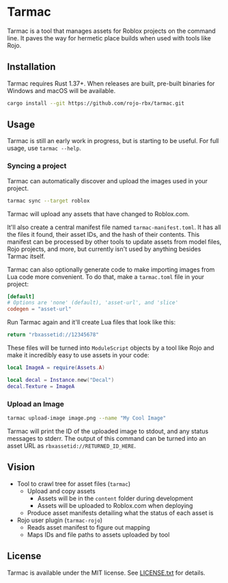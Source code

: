 # Tarmac
Tarmac is a tool that manages assets for Roblox projects on the command line. It paves the way for hermetic place builds when used with tools like Rojo.

## Installation
Tarmac requires Rust 1.37+. When releases are built, pre-built binaries for Windows and macOS will be available.

```bash
cargo install --git https://github.com/rojo-rbx/tarmac.git
```

## Usage
Tarmac is still an early work in progress, but is starting to be useful. For full usage, use `tarmac --help`.

### Syncing a project
Tarmac can automatically discover and upload the images used in your project.

```bash
tarmac sync --target roblox
```

Tarmac will upload any assets that have changed to Roblox.com.

It'll also create a central manifest file named `tarmac-manifest.toml`. It has all the files it found, their asset IDs, and the hash of their contents. This manifest can be processed by other tools to update assets from model files, Rojo projects, and more, but currently isn't used by anything besides Tarmac itself.

Tarmac can also optionally generate code to make importing images from Lua code more convenient. To do that, make a `tarmac.toml` file in your project:

```toml
[default]
# Options are 'none' (default), 'asset-url', and 'slice'
codegen = "asset-url"
```

Run Tarmac again and it'll create Lua files that look like this:

```lua
return "rbxassetid://12345678"
```

These files will be turned into `ModuleScript` objects by a tool like Rojo and make it incredibly easy to use assets in your code:

```lua
local ImageA = require(Assets.A)

local decal = Instance.new("Decal")
decal.Texture = ImageA
```

### Upload an Image
```bash
tarmac upload-image image.png --name "My Cool Image"
```

Tarmac will print the ID of the uploaded image to stdout, and any status messages to stderr. The output of this command can be turned into an asset URL as `rbxassetid://RETURNED_ID_HERE`.

## Vision
- Tool to crawl tree for asset files (`tarmac`)
	- Upload and copy assets
		- Assets will be in the `content` folder during development
		- Assets will be uploaded to Roblox.com when deploying
	- Produce asset manifests detailing what the status of each asset is
- Rojo user plugin (`tarmac-rojo`)
	- Reads asset manifest to figure out mapping
	- Maps IDs and file paths to assets uploaded by tool

## License
Tarmac is available under the MIT license. See [LICENSE.txt](LICENSE.txt) for details.